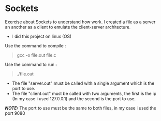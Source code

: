 # Sockets

Exercise about Sockets to understand how work.
I created a file as a server an another as a client to emulate the client-server architecture.

- I did this project on linux (OS)


Use the command to compile :
> gcc -o file.out file.c

Use the command to run :
> ./file.out

- The file "server.out" must be called with a single argument which is the port to use.
- The file "client.out" must be called with two arguments, the first is the ip (In my case i used 127.0.0.1) and the second is the port to use.



***NOTE:***
The port to use must be the same to both files, in my case i used the port 9080
